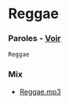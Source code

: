 # Reggae

### Paroles - [Voir](paroles.txt)

```
Reggae
```

### Mix

* [Reggae.mp3](mix/Reggae.mp3)